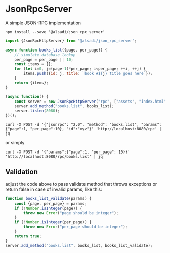# JsonRpcServer

A simple JSON-RPC implementation

```shell
npm install --save '@alsadi/json_rpc_server'
```

```javascript
import {JsonRpcHttpServer} from "@alsadi/json_rpc_server";

async function books_list({page, per_page}) {
    // simulate database lookup
    per_page = per_page || 10;
    const items = [];
    for (let i=0, j=(page-1)*per_page; i<per_page; ++i, ++j) {
        items.push({id: j, title: `book #${j} title goes here`});
    }
    return {items};
} 

(async function() {
    const server = new JsonRpcHttpServer("rpc", ["assets", "index.html", "favicon.ico"], "./public");
    server.add_method("books.list", books_list);
    server.listen(8080);
})();
```

```shell
curl -X POST -d '{"jsonrpc": "2.0", "method": "books.list", "params":{"page":1, "per_page":10}, "id":"xyz"}' 'http://localhost:8080/rpc' | jq
```

or simply

```shell
curl -X POST -d '{"params":{"page":1, "per_page": 10}}' 'http://localhost:8080/rpc/books.list' | jq
```

## Validation

adjust the code above to pass validate method that throws exceptions
or return false in case of invalid params, like this:

```javascript
function books_list_validate(params) {
    const {page, per_page} = params;
    if (!Number.isInteger(page)) {
        throw new Error("page should be integer");
    }
    if (!Number.isInteger(per_page)) {
        throw new Error("per_page should be integer");
    }
    return true;
}
server.add_method("books.list", books_list, books_list_validate);
```
